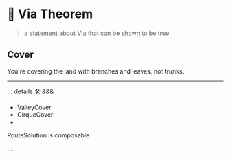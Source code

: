 # 🔻 <via>Via Theorem</via>

> a statement about Via that can be shown to be true

## Cover

You're covering the land with branches and leaves, not trunks.

---

<!-- =================================================== -->
<!-- =================================================== -->
<!-- =================================================== -->
<!-- =================================================== -->
<!-- =================================================== -->
::: details 🛠 <dev>&&&</dev>

- ValleyCover
- CirqueCover
-

RouteSolution is composable

:::
